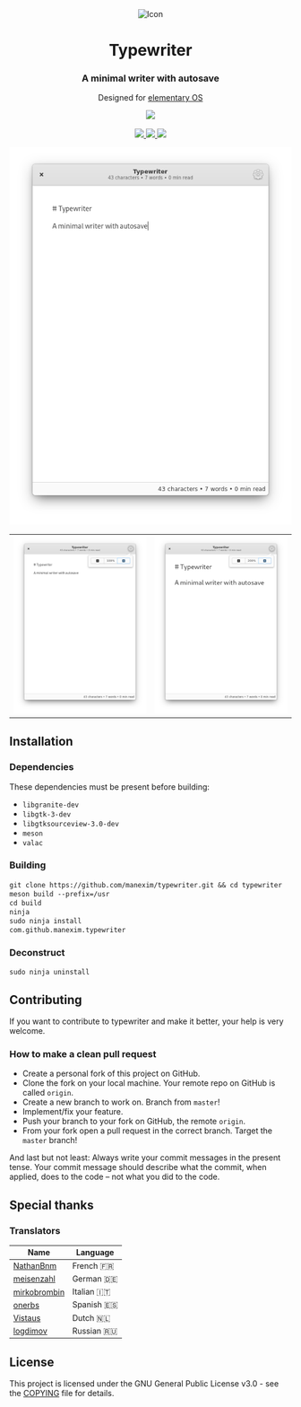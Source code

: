 <div align="center">
  <span align="center"> <img width="80" height="80" class="center" src="data/icons/128/com.github.manexim.typewriter.svg" alt="Icon"></span>
  <h1 align="center">Typewriter</h1>
  <h3 align="center">A minimal writer with autosave</h3>
  <p align="center">Designed for <a href="https://elementary.io">elementary OS</a></p>
</div>

<p align="center">
  <a href="https://appcenter.elementary.io/com.github.manexim.typewriter" target="_blank">
    <img src="https://appcenter.elementary.io/badge.svg">
  </a>
</p>

<p align="center">
  <a href="https://travis-ci.org/manexim/typewriter">
    <img src="https://img.shields.io/travis/manexim/typewriter.svg">
  </a>
  <a href="https://github.com/manexim/typewriter/releases/">
    <img src="https://img.shields.io/github/release/manexim/typewriter.svg">
  </a>
  <a href="https://github.com/manexim/typewriter/blob/master/COPYING">
    <img src="https://img.shields.io/github/license/manexim/typewriter.svg">
  </a>
</p>

<p align="center">
  <img src="data/screenshots/000.png">
  <table>
    <tr>
      <td>
        <img src="data/screenshots/001.png">
      </td>
      <td>
        <img src="data/screenshots/002.png">
      </td>
    </tr>
  </table>
</p>

## Installation

### Dependencies

These dependencies must be present before building:

-   `libgranite-dev`
-   `libgtk-3-dev`
-   `libgtksourceview-3.0-dev`
-   `meson`
-   `valac`

### Building

```
git clone https://github.com/manexim/typewriter.git && cd typewriter
meson build --prefix=/usr
cd build
ninja
sudo ninja install
com.github.manexim.typewriter
```

### Deconstruct

```
sudo ninja uninstall
```

## Contributing

If you want to contribute to typewriter and make it better, your help is very welcome.

### How to make a clean pull request

-   Create a personal fork of this project on GitHub.
-   Clone the fork on your local machine. Your remote repo on GitHub is called `origin`.
-   Create a new branch to work on. Branch from `master`!
-   Implement/fix your feature.
-   Push your branch to your fork on GitHub, the remote `origin`.
-   From your fork open a pull request in the correct branch. Target the `master` branch!

And last but not least: Always write your commit messages in the present tense.
Your commit message should describe what the commit, when applied, does to the code – not what you did to the code.

## Special thanks

### Translators

| Name                                            | Language   |
| ----------------------------------------------- | ---------- |
| [NathanBnm](https://github.com/NathanBnm)       | French 🇫🇷  |
| [meisenzahl](https://github.com/meisenzahl)     | German 🇩🇪  |
| [mirkobrombin](https://github.com/mirkobrombin) | Italian 🇮🇹 |
| [onerbs](https://github.com/onerbs)             | Spanish 🇪🇸 |
| [Vistaus](https://github.com/Vistaus)           | Dutch 🇳🇱   |
| [logdimov](https://github.com/logdimov)         | Russian 🇷🇺 |

## License

This project is licensed under the GNU General Public License v3.0 - see the [COPYING](COPYING) file for details.
